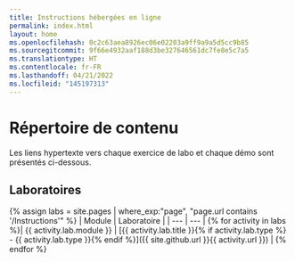 ```yaml
---
title: Instructions hébergées en ligne
permalink: index.html
layout: home
ms.openlocfilehash: 0c2c63aea8926ec06e02203a9ff9a9a5d5cc9b85
ms.sourcegitcommit: 9f66e4932aaf188d3be327646561dc7fe8e5c7a5
ms.translationtype: HT
ms.contentlocale: fr-FR
ms.lasthandoff: 04/21/2022
ms.locfileid: "145197313"
---
```

# <a name="content-directory"></a>Répertoire de contenu

Les liens hypertexte vers chaque exercice de labo et chaque démo sont présentés ci-dessous.

## <a name="labs"></a>Laboratoires

{% assign labs = site.pages | where_exp:"page", "page.url contains '/Instructions'" %}
| Module | Laboratoire |
| --- | --- | 
{% for activity in labs  %}| {{ activity.lab.module }} | [{{ activity.lab.title }}{% if activity.lab.type %} - {{ activity.lab.type }}{% endif %}]({{ site.github.url }}{{ activity.url }}) |
{% endfor %}
